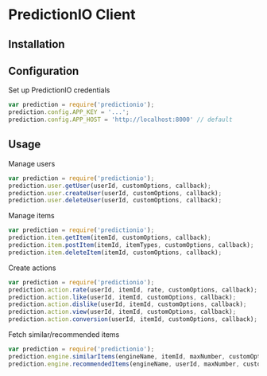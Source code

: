 # PredictionIO Client

## Installation

## Configuration
Set up PredictionIO credentials
```javascript
var prediction = require('predictionio');
prediction.config.APP_KEY = '...';
prediction.config.APP_HOST = 'http://localhost:8000' // default
```

## Usage
Manage users
```javascript
var prediction = require('predictionio');
prediction.user.getUser(userId, customOptions, callback);
prediction.user.createUser(userId, customOptions, callback);
prediction.user.deleteUser(userId, customOptions, callback);
```

Manage items
```javascript
var prediction = require('predictionio');
prediction.item.getItem(itemId, customOptions, callback);
prediction.item.postItem(itemId, itemTypes, customOptions, callback);
prediction.item.deleteItem(itemId, customOptions, callback);
```

Create actions
```javascript
var prediction = require('predictionio');
prediction.action.rate(userId, itemId, rate, customOptions, callback);
prediction.action.like(userId, itemId, customOptions, callback);
prediction.action.dislike(userId, itemId, customOptions, callback);
prediction.action.view(userId, itemId, customOptions, callback);
prediction.action.conversion(userId, itemId, customOptions, callback);
```

Fetch similar/recommended items
```javascript
var prediction = require('predictionio');
prediction.engine.similarItems(engineName, itemId, maxNumber, customOptions, callback);
prediction.engine.recommendedItems(engineName, userId, maxNumber, customOptions, callback);
```
